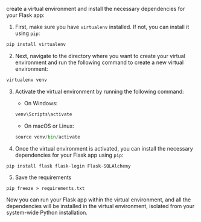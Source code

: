 create a virtual environment and install the necessary dependencies for your Flask app:

1. First, make sure you have `virtualenv` installed. If not, you can install it using `pip`:
```python
pip install virtualenv
```

2. Next, navigate to the directory where you want to create your virtual environment and run the following command to create a new virtual environment:
```python
virtualenv venv
```

3. Activate the virtual environment by running the following command:
    - On Windows:
    ```python
    venv\Scripts\activate
    ```
    - On macOS or Linux:
    ```python
    source venv/bin/activate
    ```

4. Once the virtual environment is activated, you can install the necessary dependencies for your Flask app using `pip`:
```python
pip install flask flask-login Flask-SQLAlchemy
```

5. Save the requirements 
```
pip freeze > requirements.txt
```
Now you can run your Flask app within the virtual environment, and all the dependencies will be installed in the virtual environment, isolated from your system-wide Python installation.